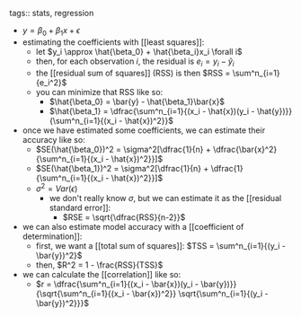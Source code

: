 tags:: stats, regression

- $y = \beta_0 + \beta_1x + \epsilon$
- estimating the coefficients with [[least squares]]:
	- let $y_i \approx \hat{\beta_0} + \hat{\beta_i}x_i \forall i$
	- then, for each observation $i$, the residual is $e_i = y_i - \hat{y}_i$
	- the [[residual sum of squares]] (RSS) is then $RSS = \sum^n_{i=1}{e_i^2}$
	- you can minimize that RSS like so:
		- $\hat{\beta_0} = \bar{y} - \hat{\beta_1}\bar{x}$
		- $\hat{\beta_1} = \dfrac{\sum^n_{i=1}{(x_i - \hat{x})(y_i - \hat{y})}}{\sum^n_{i=1}{(x_i - \hat{x})^2}}$
- once we have estimated some coefficients, we can estimate their accuracy like so:
	- $SE(\hat{\beta_0})^2 = \sigma^2[\dfrac{1}{n} + \dfrac{\bar{x}^2}{\sum^n_{i=1}{(x_i - \hat{x})^2}}]$
	- $SE(\hat{\beta_1})^2 = \sigma^2[\dfrac{1}{n} + \dfrac{1}{\sum^n_{i=1}{(x_i - \hat{x})^2}}]$
	- $\sigma^2 = Var(\epsilon)$
		- we don't really know $\sigma$, but we can estimate it as the [[residual standard error]]:
			- $RSE = \sqrt{\dfrac{RSS}{n-2}}$
- we can also estimate model accuracy with a [[coefficient of determination]]:
	- first, we want a [[total sum of squares]]: $TSS = \sum^n_{i=1}{(y_i - \bar{y})^2}$
	- then, $R^2 = 1 - \frac{RSS}{TSS}$
- we can calculate the [[correlation]] like so:
	- $r = \dfrac{\sum^n_{i=1}{(x_i - \bar{x})(y_i - \bar{y})}}{\sqrt{\sum^n_{i=1}{(x_i - \bar{x})^2}} \sqrt{\sum^n_{i=1}{(y_i - \bar{y})^2}}}$